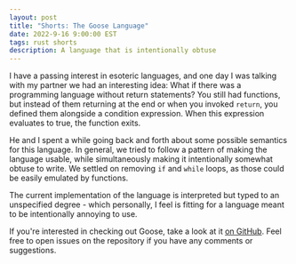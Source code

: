 ```yaml
---
layout: post
title: "Shorts: The Goose Language"
date: 2022-9-16 9:00:00 EST
tags: rust shorts
description: A language that is intentionally obtuse
---
```


I have a passing interest in esoteric languages, and one day I was talking with my partner we had an interesting idea: What if there was a programming language without return statements? You still had functions, but instead of them returning at the end or when you invoked `return`, you defined them alongside a condition expression. When this expression evaluates to true, the function exits.

He and I spent a while going back and forth about some possible semantics for this language. In general, we tried to follow a pattern of making the language usable, while simultaneously making it intentionally somewhat obtuse to write. We settled on removing `if` and `while` loops, as those could be easily emulated by functions.

The current implementation of the language is interpreted but typed to an unspecified degree - which personally, I feel is fitting for a language meant to be intentionally annoying to use.

If you're interested in checking out Goose, take a look at it [on GitHub](https://github.com/CraftSpider/goose). Feel free to open issues on the repository if you have any comments or suggestions.
